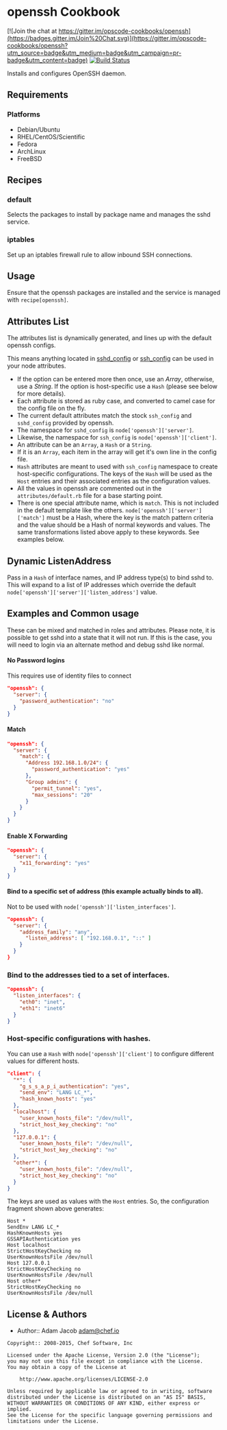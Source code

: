 openssh Cookbook
================

[![Join the chat at https://gitter.im/opscode-cookbooks/openssh](https://badges.gitter.im/Join%20Chat.svg)](https://gitter.im/opscode-cookbooks/openssh?utm_source=badge&utm_medium=badge&utm_campaign=pr-badge&utm_content=badge)
[![Build Status](https://travis-ci.org/opscode-cookbooks/openssh.svg?branch=master)](https://travis-ci.org/opscode-cookbooks/openssh)

Installs and configures OpenSSH daemon.


Requirements
------------
### Platforms

- Debian/Ubuntu
- RHEL/CentOS/Scientific
- Fedora
- ArchLinux
- FreeBSD


Recipes
-------
### default
Selects the packages to install by package name and manages the sshd service.

### iptables
Set up an iptables firewall rule to allow inbound SSH connections.


Usage
-----
Ensure that the openssh packages are installed and the service is managed with `recipe[openssh]`.


Attributes List
---------------
The attributes list is dynamically generated, and lines up with the default openssh configs.

This means anything located in [sshd_config](http://www.openbsd.org/cgi-bin/man.cgi?query=sshd_config&sektion=5) or [ssh_config](http://www.openbsd.org/cgi-bin/man.cgi?query=sshd_config&sektion=5) can be used in your node attributes.

* If the option can be entered more then once, use an _Array_, otherwise, use a _String_. If the option is host-specific use a `Hash` (please see below for more details).
* Each attribute is stored as ruby case, and converted to camel case for the config file on the fly.
* The current default attributes match the stock `ssh_config` and `sshd_config` provided by openssh.
* The namespace for `sshd_config` is `node['openssh']['server']`.
* Likewise, the namespace for `ssh_config` is `node['openssh']['client']`.
* An attribute can be an `Array`, a `Hash` or a `String`.
* If it is an `Array`, each item in the array will get it's own line in the config file.
* `Hash` attributes are meant to used with `ssh_config` namespace to create host-specific configurations. The keys of the `Hash` will be used as the `Host` entries and their associated entries as the configuration values.
* All the values in openssh are commented out in the `attributes/default.rb` file for a base starting point.
* There is one special attribute name, which is `match`. This is not included in the default template like the others. `node['openssh']['server']['match']` must be a Hash, where the key is the match pattern criteria and the value should be a Hash of normal keywords and values. The same transformations listed above apply to these keywords. See examples below.


Dynamic ListenAddress
---------------------
Pass in a `Hash` of interface names, and IP address type(s) to bind sshd to. This will expand to a list of IP addresses which override the default `node['openssh']['server']['listen_address']` value.


Examples and Common usage
-------------------------
These can be mixed and matched in roles and attributes.  Please note, it is possible to get sshd into a state that it will not run.  If this is the case, you will need to login via an alternate method and debug sshd like normal.

#### No Password logins

This requires use of identity files to connect

```json
"openssh": {
  "server": {
    "password_authentication": "no"
  }
}
```

#### Match

```json
"openssh": {
  "server": {
    "match": {
      "Address 192.168.1.0/24": {
        "password_authentication": "yes"
      },
      "Group admins": {
        "permit_tunnel": "yes",
        "max_sessions": "20"
      }
    }
  }
}
```

#### Enable X Forwarding

```json
"openssh": {
  "server": {
    "x11_forwarding": "yes"
  }
}
```

####  Bind to a specific set of address (this example actually binds to all).

Not to be used with `node['openssh']['listen_interfaces']`.

```json
"openssh": {
  "server": {
    "address_family": "any",
      "listen_address": [ "192.168.0.1", "::" ]
    }
  }
}
```

### Bind to the addresses tied to a set of interfaces.

```json
"openssh": {
  "listen_interfaces": {
    "eth0": "inet",
    "eth1": "inet6"
  }
}
```

### Host-specific configurations with hashes.
You can use a `Hash` with `node['openssh']['client']` to configure different values for different hosts.

```json
"client": {
  "*": {
    "g_s_s_a_p_i_authentication": "yes",
    "send_env": "LANG LC_*",
    "hash_known_hosts": "yes"
  },
  "localhost": {
    "user_known_hosts_file": "/dev/null",
    "strict_host_key_checking": "no"
  },
  "127.0.0.1": {
    "user_known_hosts_file": "/dev/null",
    "strict_host_key_checking": "no"
  },
  "other*": {
    "user_known_hosts_file": "/dev/null",
    "strict_host_key_checking": "no"
  }
}
```

The keys are used as values with the `Host` entries. So, the configuration fragment shown above generates:

```text
Host *
SendEnv LANG LC_*
HashKnownHosts yes
GSSAPIAuthentication yes
Host localhost
StrictHostKeyChecking no
UserKnownHostsFile /dev/null
Host 127.0.0.1
StrictHostKeyChecking no
UserKnownHostsFile /dev/null
Host other*
StrictHostKeyChecking no
UserKnownHostsFile /dev/null
```


License & Authors
-----------------
- Author:: Adam Jacob <adam@chef.io>

```text
Copyright:: 2008-2015, Chef Software, Inc

Licensed under the Apache License, Version 2.0 (the "License");
you may not use this file except in compliance with the License.
You may obtain a copy of the License at

    http://www.apache.org/licenses/LICENSE-2.0

Unless required by applicable law or agreed to in writing, software
distributed under the License is distributed on an "AS IS" BASIS,
WITHOUT WARRANTIES OR CONDITIONS OF ANY KIND, either express or implied.
See the License for the specific language governing permissions and
limitations under the License.
```
